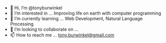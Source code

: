 - 👋 Hi, I’m @tonyburwinkel
- 👀 I’m interested in ... Improving life on earth with computer programming
- 🌱 I’m currently learning ... Web Development, Natural Language Processing
- 💞️ I’m looking to collaborate on ... 
- 📫 How to reach me ... tony.burwinkel@gmail.com

<!---
BloodySocrates/BloodySocrates is a ✨ special ✨ repository because its `README.md` (this file) appears on your GitHub profile.
You can click the Preview link to take a look at your changes.
--->
